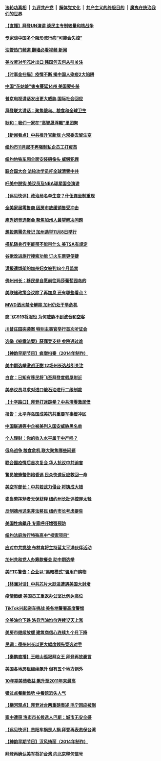 ####  [法轮功真相](../../../../basic/blob/master/README.md?t=09220231) &nbsp;|&nbsp; [九评共产党](../../../../9ping.md/blob/master/README.md?t=09220231) &nbsp;|&nbsp; [解体党文化](../../../../jtdwh.md/blob/master/README.md?t=09220231)  &nbsp;|&nbsp; [共产主义的终极目的](../../../../gczydzjmd.md/blob/master/README.md?t=09220231) &nbsp;|&nbsp; [魔鬼在统治我们的世界](../../../../mgztzwmdsj.md/blob/master/README.md?t=09220231) 

#### [【直播】拜登UN演讲 谈民主专制较量和核战争](../pages/nsc412/n13829827.md?t=09220231) 

#### [专家谈中国多个隐形流行病“可能会失控”](../pages/nsc412/n13829808.md?t=09220231) 

#### [油管热门频道 翻墙必看视频 新闻](http://45.76.130.85:81/youtube.html?09220231)

#### [美收紧对华芯片出口 韩国何去何从引关注](../pages/nsc412/n13829752.md?t=09220231) 

#### [【时事金扫描】疫情不断 揭中国人染疫2大陷阱](../pages/nsc412/n13829333.md?t=09220231) 

#### [中国“花姑娘”害虫蔓延14州 美国要扑杀](../pages/nsc412/n13829751.md?t=09220231) 

#### [普京电视讲话发出更大威胁 国际社会回应](../pages/nsc412/n13829615.md?t=09220231) 

#### [拜登联大讲话：聚焦俄乌、粮食和全球卫生](../pages/nsc412/n13829581.md?t=09220231) 

#### [耿和：我们一家在“高智晟浮雕”里团聚](../pages/nsc412/n13829472.md?t=09220231) 

#### [【新闻看点】中共推升官新规 六常委去留生变](../pages/nsc412/n13829166.md?t=09220231) 

#### [纽约市11月起不再强制私企员工打疫苗](../pages/nsc412/n13829424.md?t=09220231) 

#### [纽约地铁车厢全面安装摄像头  威慑犯罪](../pages/nsc412/n13829436.md?t=09220231) 

#### [联合国大会  法轮功学员吁全球清零中共](../pages/nsc412/n13829426.md?t=09220231) 

#### [吁美中脱钩 美议员及NBA球星国会演讲](../pages/nsc412/n13829285.md?t=09220231) 

#### [【远见快评】政治局名单生变？什伍连坐制重现](../pages/nsc412/n13829328.md?t=09220231) 

#### [全美家居零售商 因房市放缓销售受冲击](../pages/nsc412/n13829392.md?t=09220231) 

#### [庾秀妍竞选聚会 聚焦加州人最望解决问题](../pages/nsc412/n13829294.md?t=09220231) 

#### [想投票需先登记 加州选举11月8日举行](../pages/nsc412/n13829289.md?t=09220231) 

#### [搭机随身行李能带不能带什么 美TSA有规定](../pages/nsc412/n13829221.md?t=09220231) 

#### [谷歌改进旅行搜索功能 订火车票更便捷](../pages/nsc412/n13829283.md?t=09220231) 

#### [谎报遭绑架的加州妇女被判18个月监禁](../pages/nsc412/n13829276.md?t=09220231) 

#### [佛州州长：移民是自愿前往玛莎葡萄园岛的](../pages/nsc412/n13829236.md?t=09220231) 

#### [美联储政策会议除了再加息 还有哪些看点？](../pages/nsc412/n13829225.md?t=09220231) 

#### [MWD洒水禁令解除 加州仍处干旱危机](../pages/nsc412/n13829256.md?t=09220231) 

#### [商飞C919将服役 为何威胁不到波音和空客](../pages/nsc412/n13829235.md?t=09220231) 

#### [川普庄园突袭案 特别主事官举行首次听证会](../pages/nsc412/n13829219.md?t=09220231) 

#### [选举《披露法案》获拜登支持 参院通过难](../pages/nsc412/n13829037.md?t=09220231) 

#### [【神韵早期节目】疯僧扫秦（2014年制作）](../pages/nsc412/n13829022.md?t=09220231) 

#### [美中期选举激战正酣 12场州长选战引关注](../pages/nsc412/n13827881.md?t=09220231) 

#### [白宫：已知有移民将飞至拜登度假屋附近](../pages/nsc412/n13829085.md?t=09220231) 

#### [美参议员寻求对进口俄石油进行二级制裁](../pages/nsc412/n13829145.md?t=09220231) 

#### [【十字路口】拜登打迷踪拳？中共清零激民愤](../pages/nsc412/n13828922.md?t=09220231) 

#### [报告：太平洋岛国成美抗共重要军事缓冲区](../pages/nsc412/n13829074.md?t=09220231) 

#### [中国联通等中企被美列入国安威胁黑名单](../pages/nsc412/n13829142.md?t=09220231) 

#### [个人理财：你的收入水平属于中产吗？](../pages/nsc412/n13828955.md?t=09220231) 

#### [俄乌战争 粮食危机 联大聚焦哪些问题](../pages/nsc412/n13828959.md?t=09220231) 

#### [联合国疫情后首次复会 华人抗议中共迫害](../pages/nsc412/n13828704.md?t=09220231) 

#### [警员被蜂螫伤陷昏迷 民众快速反应救回一命](../pages/nsc412/n13828763.md?t=09220231) 

#### [美空军部长：中共若武力侵台 将铸成大错](../pages/nsc412/n13828838.md?t=09220231) 

#### [麦当劳挥斧者无保获释 纽约州长批评控罪太轻](../pages/nsc412/n13828676.md?t=09220231) 

#### [反制德州送来非法移民 纽约市长考虑提告](../pages/nsc412/n13828687.md?t=09220231) 

#### [美国性病飙升 专家呼吁增强预防](../pages/nsc412/n13828723.md?t=09220231) 

#### [纽约法庭放行特殊高中“探索项目”](../pages/nsc412/n13828678.md?t=09220231) 

#### [应对中共挑战 布林肯将主持蓝太平洋伙伴活动](../pages/nsc412/n13828634.md?t=09220231) 

#### [加州共和党人办筹款餐会 助中期选举](../pages/nsc412/n13828702.md?t=09220231) 

#### [美FTC警告：企业以“黑暗模式”骗用户购物](../pages/nsc412/n13828597.md?t=09220231) 

#### [【林澜对话】中共芯片大跃进遭遇美国大封堵](../pages/nsc412/n13828546.md?t=09220231) 

#### [疫情趋缓 美国员工重返办公室比例达高位](../pages/nsc412/n13828548.md?t=09220231) 

#### [TikTok兴起盗车挑战 美各地警署高度警惕](../pages/nsc412/n13828620.md?t=09220231) 

#### [全美油价下跌 洛县汽油均价连续17天上涨](../pages/nsc412/n13828585.md?t=09220231) 

#### [美房市继续放缓 建筑商信心连续九个月下降](../pages/nsc412/n13828456.md?t=09220231) 

#### [民调：德州州长以更大幅度领先竞选对手](../pages/nsc412/n13828494.md?t=09220231) 

#### [【秦鹏直播】王岐山孤寂拜女王 拜登再放豪言](../pages/nsc412/n13828536.md?t=09220231) 

#### [美国各地房租继续飙升 但有五个地方例外](../pages/nsc412/n13828487.md?t=09220231) 

#### [10年期美债收益 飙升至2011年来最高](../pages/nsc412/n13828540.md?t=09220231) 

#### [错过点餐新趋势 中餐馆恐失人气](../pages/nsc412/n13828552.md?t=09220231) 

#### [【横河观点】拜登对台两重磅表述 毛宁回应被删](../pages/nsc412/n13828519.md?t=09220231) 

#### [家中遭窃 洛市市长候选人巴斯：城市无安全感](../pages/nsc412/n13828535.md?t=09220231) 

#### [【远见快评】贵阳车祸是人祸 拜登再表态保台湾](../pages/nsc412/n13828514.md?t=09220231) 

#### [【神韵早期节目】汉风绮丽（2014年制作）](../pages/nsc412/n13828413.md?t=09220231) 

#### [拜登再确认美军将护台湾 向北京释何信号](../pages/nsc412/n13828440.md?t=09220231) 

<img src='http://gfw-breaker.win/goodnews/indexes/nsc412.md' width='0px' height='0px'/>
